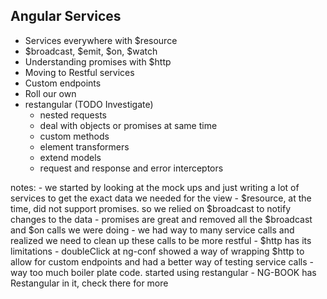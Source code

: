 ## Angular Services

- Services everywhere with $resource
- $broadcast, $emit, $on, $watch
- Understanding promises with $http
- Moving to Restful services
- Custom endpoints
- Roll our own
- restangular (TODO Investigate)
	- nested requests
	- deal with objects or promises at same time
	- custom methods
	- element transformers
	- extend models
	- request and response and error interceptors

notes:
	- we started by looking at the mock ups and just writing a lot of services to get the exact data we needed for the view
	- $resource, at the time, did not support promises. so we relied on $broadcast to notify changes to the data
	- promises are great and removed all the $broadcast and $on calls we were doing
	- we had way to many service calls and realized we need to clean up these calls to be more restful
	- $http has its limitations
	- doubleClick at ng-conf showed a way of wrapping $http to allow for custom endpoints and had a better way of testing service calls
	- way too much boiler plate code. started using restangular
	- NG-BOOK has Restangular in it, check there for more
